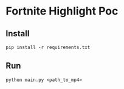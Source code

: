 # Fortnite Highlight Poc

## Install

`pip install -r requirements.txt`

## Run

`python main.py <path_to_mp4>`
